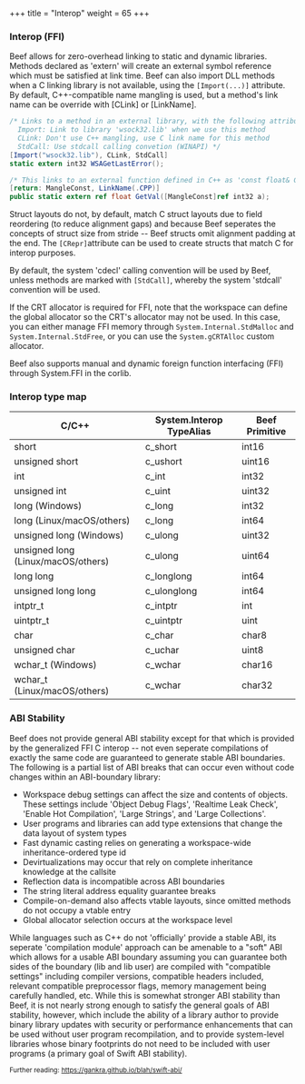 +++
title = "Interop"
weight = 65
+++

### Interop (FFI)
Beef allows for zero-overhead linking to static and dynamic libraries. Methods declared as 'extern' will create an external symbol reference which must be satisfied at link time. Beef can also import DLL methods when a C linking library is not available, using the `[Import(...)]` attribute. By default, C++-compatible name mangling is used, but a method's link name can be override with [CLink] or [LinkName].
 
```C#
/* Links to a method in an external library, with the following attributes:
  Import: Link to library 'wsock32.lib' when we use this method
  CLink: Don't use C++ mangling, use C link name for this method
  StdCall: Use stdcall calling convetion (WINAPI) */
[Import("wsock32.lib"), CLink, StdCall]
static extern int32 WSAGetLastError(); 

/* This links to an external function defined in C++ as 'const float& GetVal(const int32& a)'' */
[return: MangleConst, LinkName(.CPP)]
public static extern ref float GetVal([MangleConst]ref int32 a);
```

Struct layouts do not, by default, match C struct layouts due to field reordering (to reduce alignment gaps) and because Beef seperates the concepts of struct size from stride -- Beef structs omit alignment padding at the end. The `[CRepr]`attribute can be used to create structs that match C for interop purposes.

By default, the system 'cdecl' calling convention will be used by Beef, unless methods are marked with `[StdCall]`, whereby the system 'stdcall' convention will be used.

If the CRT allocator is required for FFI, note that the workspace can define the global allocator so the CRT's allocator may not be used. In this case, you can either manage FFI memory through `System.Internal.StdMalloc` and `System.Internal.StdFree`, or you can use the `System.gCRTAlloc` custom allocator.

Beef also supports manual and dynamic foreign function interfacing (FFI) through System.FFI in the corlib.

### Interop type map

|C/C++|System.Interop TypeAlias|Beef Primitive|
|-----|------|------|
|short|c_short|int16|
|unsigned short|c_ushort|uint16|
|int|c_int|int32|
|unsigned int|c_uint|uint32|
|long (Windows)|c_long|int32|
|long (Linux/macOS/others)|c_long|int64|
|unsigned long (Windows)|c_ulong|uint32|
|unsigned long (Linux/macOS/others)|c_ulong|uint64|
|long long|c_longlong|int64|
|unsigned long long|c_ulonglong|int64|
|intptr_t|c_intptr|int|
|uintptr_t|c_uintptr|uint|
|char|c_char|char8|
|unsigned char|c_uchar|uint8|
|wchar_t (Windows)|c_wchar|char16|
|wchar_t (Linux/macOS/others)|c_wchar|char32|

### ABI Stability

Beef does not provide general ABI stability except for that which is provided by the generalized FFI C interop -- not even seperate compilations of exactly the same code are guaranteed to generate stable ABI boundaries. The following is a partial list of ABI breaks that can occur even without code changes within an ABI-boundary library:

- Workspace debug settings can affect the size and contents of objects. These settings include 'Object Debug Flags', 'Realtime Leak Check', 'Enable Hot Compilation', 'Large Strings', and 'Large Collections'.
- User programs and libraries can add type extensions that change the data layout of system types
- Fast dynamic casting relies on generating a workspace-wide inheritance-ordered type id
- Devirtualizations may occur that rely on complete inheritance knowledge at the callsite
- Reflection data is incompatible across ABI boundaries
- The string literal address equality guarantee breaks
- Compile-on-demand also affects vtable layouts, since omitted methods do not occupy a vtable entry
- Global allocator selection occurs at the workspace level

While languages such as C++ do not 'officially' provide a stable ABI, its seperate 'compilation module' approach can be amenable to a "soft" ABI which allows for a usable ABI boundary assuming you can guarantee both sides of the boundary (lib and lib user) are compiled with "compatible settings" including compiler versions, compatible headers included, relevant compatible preprocessor flags, memory management being carefully handled, etc. While this is somewhat stronger ABI stability than Beef, it is not nearly strong enough to satisfy the general goals of ABI stability, however, which include the ability of a library author to provide binary library updates with security or performance enhancements that can be used without user program recompilation, and to provide system-level libraries whose binary footprints do not need to be included with user programs (a primary goal of Swift ABI stability).

<sup>Further reading: https://gankra.github.io/blah/swift-abi/</sup>
